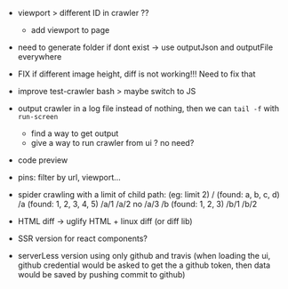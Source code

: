 - viewport > different ID in crawler ??
    - add viewport to page
- need to generate folder if dont exist -> use outputJson and outputFile everywhere

- FIX if different image height, diff is not working!!! Need to fix that
- improve test-crawler bash > maybe switch to JS

- output crawler in a log file instead of nothing, then we can `tail -f` with `run-screen`
    - find a way to get output
    - give a way to run crawler from ui ? no need?

- code preview
- pins: filter by url, viewport...

- spider crawling with a limit of child path: (eg: limit 2)
    /     (found: a, b, c, d)
    /a    (found: 1, 2, 3, 4, 5)
    /a/1
    /a/2
    no /a/3
    /b    (found: 1, 2, 3)
    /b/1
    /b/2



- HTML diff -> uglify HTML + linux diff (or diff lib)

- SSR version for react components?

- serverLess version using only github and travis (when loading the ui, github credential would be asked to get the a github token, then data would be saved by pushing commit to github)